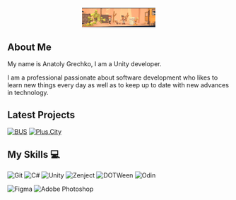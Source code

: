 <p align="center" width="100%">
    <img width="33%" src="/assets/MyPorjcts.gif"> 
</p>

## About Me

My name is Anatoly Grechko, I am a Unity developer.

I am a professional passionate about software development who likes to learn new things every day as well as to keep up to date with new advances in technology.

## Latest Projects
[![BUS](https://img.shields.io/badge/-BUS-090909?style=for-the-badge&logo=bus&logoColor=B4068E)](https://store.steampowered.com/app/2852700/BUS_Bro_u_Survived/)
[![Plus.City](https://img.shields.io/badge/-Plus.City-090909?style=for-the-badge&logo=bus&logoColor=B4068E)](https://play.google.com/store/apps/details?id=com.yandex.mobile.plus.game.city&hl=ru&gl=US&pli=1)

## My Skills 💻

![Git](https://img.shields.io/badge/git-%23F05033.svg?style=for-the-badge&logo=git&logoColor=white)
![C#](https://img.shields.io/badge/c%23-%23239120.svg?style=for-the-badge&logo=csharp&logoColor=white)
![Unity](https://img.shields.io/badge/unity-%23000000.svg?style=for-the-badge&logo=unity&logoColor=white)
![Zenject](https://img.shields.io/badge/Zenject-blue?style=for-the-badge&logo=zenject&logoColor=white)
![DOTWeen](https://img.shields.io/badge/DOTWeen-purple?style=for-the-badge&logo=dotween&logoColor=white)
![Odin](https://img.shields.io/badge/Odin-yellow?style=for-the-badge&logo=odin&logoColor=white)

![Figma](https://img.shields.io/badge/figma-%23F24E1E.svg?style=for-the-badge&logo=figma&logoColor=white)
![Adobe Photoshop](https://img.shields.io/badge/adobe%20photoshop-%2331A8FF.svg?style=for-the-badge&logo=adobe%20photoshop&logoColor=white)

